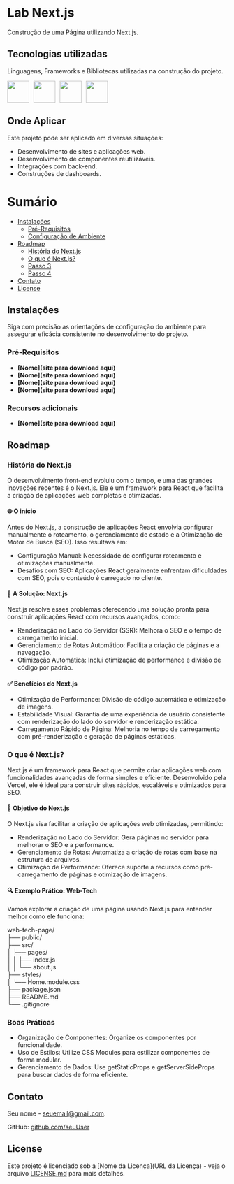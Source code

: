 <!-- Exemplo de uso do template: https://github.com/kspencerl/lab-springboot-basic-api -->

# Lab Next.js

Construção de uma Página utilizando Next.js.

## Tecnologias utilizadas
Linguagens, Frameworks e Bibliotecas utilizadas na construção do projeto.

<!-- Link com os badges para inserir abaixo https://devicon.dev/ -->
<div style="display: flex; gap: 10px;">
  <img width="50px" src="https://cdn.jsdelivr.net/gh/devicons/devicon@latest/icons/react/react-original.svg">
  <img width="50px" src="https://cdn.jsdelivr.net/gh/devicons/devicon@latest/icons/javascript/javascript-original.svg">
  <img width="50px" src="https://cdn.jsdelivr.net/gh/devicons/devicon@latest/icons/npm/npm-original-wordmark.svg">
  <img width="50px" src="https://cdn.jsdelivr.net/gh/devicons/devicon@latest/icons/nextjs/nextjs-original.svg" />    
</div>

## Onde Aplicar
Este projeto pode ser aplicado em diversas situações:
- Desenvolvimento de sites e aplicações web.
- Desenvolvimento de componentes reutilizáveis.
- Integrações com back-end.
- Construções de dashboards.

# Sumário

* [Instalações](#instalações)
  * [Pré-Requisitos](#pré-requisitos)
  * [Configuração de Ambiente](#configuração-de-ambiente)
* [Roadmap](#roadmap)
  * [História do Next.js](#história-do-next-js)
  * [O que é Next.js?](#o-que-é-next-js)
  * [Passo 3](#step-3)
  * [Passo 4](#step-4)
* [Contato](#contato)
* [License](#license)


## Instalações

Siga com precisão as orientações de configuração do ambiente para assegurar eficácia consistente no desenvolvimento do projeto.
 
### Pré-Requisitos
<!-- Neste setor, coloque as instalações necessárias para realizar o projeto-->
- **[Nome](site para download aqui)** <!--  - inserir breve comentário ao lado  -->
- **[Nome](site para download aqui)**
- **[Nome](site para download aqui)**
- **[Nome](site para download aqui)**

### Recursos adicionais
<!-- Aqui você pode inserir sites ou ferramentas online que não serão necessárias instalar, mas serão necessárias para realizar o projeto-->
- **[Nome](site para download aqui)**


## Roadmap
### História do Next.js

O desenvolvimento front-end evoluiu com o tempo, e uma das grandes inovações recentes é o Next.js. Ele é um framework para React que facilita a criação de aplicações web completas e otimizadas.

#### 🌐 O início

Antes do Next.js, a construção de aplicações React envolvia configurar manualmente o roteamento, o gerenciamento de estado e a Otimização de Motor de Busca (SEO). Isso resultava em:
- Configuração Manual: Necessidade de configurar roteamento e otimizações manualmente.
- Desafios com SEO: Aplicações React geralmente enfrentam dificuldades com SEO, pois o conteúdo é carregado no cliente.

#### 🚀 A Solução: Next.js

Next.js resolve esses problemas oferecendo uma solução pronta para construir aplicações React com recursos avançados, como:
- Renderização no Lado do Servidor (SSR): Melhora o SEO e o tempo de carregamento inicial.
- Gerenciamento de Rotas Automático: Facilita a criação de páginas e a navegação.
- Otimização Automática: Inclui otimização de performance e divisão de código por padrão.

#### ✅ Benefícios do Next.js
- Otimização de Performance: Divisão de código automática e otimização de imagens.
- Estabilidade Visual: Garantia de uma experiência de usuário consistente com renderização do lado do servidor e renderização estática.
- Carregamento Rápido de Página: Melhoria no tempo de carregamento com pré-renderização e geração de páginas estáticas.

### O que é Next.js?

Next.js é um framework para React que permite criar aplicações web com funcionalidades avançadas de forma simples e eficiente. Desenvolvido pela Vercel, ele é ideal para construir sites rápidos, escaláveis e otimizados para SEO.

#### 🎯 Objetivo do Next.js

O Next.js visa facilitar a criação de aplicações web otimizadas, permitindo:

- Renderização no Lado do Servidor: Gera páginas no servidor para melhorar o SEO e a performance.
- Gerenciamento de Rotas: Automatiza a criação de rotas com base na estrutura de arquivos.
- Otimização de Performance: Oferece suporte a recursos como pré-carregamento de páginas e otimização de imagens.

#### 🔍 Exemplo Prático: Web-Tech

Vamos explorar a criação de uma página usando Next.js para entender melhor como ele funciona:

web-tech-page/ <br>
├── public/ <br>
├── src/ <br>
│   ├── pages/ <br>
│   │   ├── index.js <br>
│   │   └── about.js <br>
├── styles/ <br>
│   └── Home.module.css <br>
├── package.json <br>
├── README.md <br>
└── .gitignore


### Boas Práticas

- Organização de Componentes: Organize os componentes por funcionalidade.
- Uso de Estilos: Utilize CSS Modules para estilizar componentes de forma modular.
- Gerenciamento de Dados: Use getStaticProps e getServerSideProps para buscar dados de forma eficiente.


## Contato
Seu nome - [seuemail@gmail.com](mailto:seuemail@gmail.com).

GitHub: [github.com/seuUser](https://github.com/seuUser)

## License

Este projeto é licenciado sob a [Nome da Licença](URL da Licença) - veja o arquivo [LICENSE.md](LICENSE.md) para mais detalhes.


